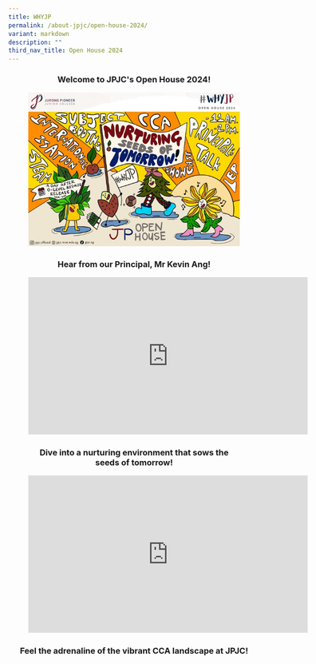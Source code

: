 ```yaml
---
title: WHYJP
permalink: /about-jpjc/open-house-2024/
variant: markdown
description: ""
third_nav_title: Open House 2024
---
```

<div align="justify">

<h3><center>Welcome to JPJC's Open House 2024!</center></h3>

	
<figure><center><img src="/images/Open%20house%202024/Open_House.jpg"></center>

<h3><center>Hear from our Principal, Mr Kevin Ang!</center></h3>

	
<center><iframe width="560" height="315" allowfullscreen="" allow="accelerometer; autoplay; clipboard-write; encrypted-media; gyroscope; picture-in-picture; web-share" frameborder="0" title="#WhyJP Open House 2024 - Mr Kevin Ang's Welcome" src="https://www.youtube.com/embed/d3l4aH50SBc"></iframe></center>	
	
<h3><center>Dive into a nurturing environment that sows the seeds of tomorrow!</center></h3>

<center><iframe width="560" height="315" allowfullscreen="" allow="accelerometer; autoplay; clipboard-write; encrypted-media; gyroscope; picture-in-picture; web-share" frameborder="0" title="#WhyJP Open House 2024 - Nurturing Seeds of Tomorrow" src="https://www.youtube.com/embed/8dVStL0-Kc8"></iframe></center></figure>
	
<h3><center>Feel the adrenaline of the vibrant CCA landscape at JPJC!</center></h3>

</div>